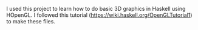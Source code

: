 I used this project to learn how to do basic 3D graphics in Haskell using
HOpenGL. I followed this tutorial (https://wiki.haskell.org/OpenGLTutorial1)
to make these files.
